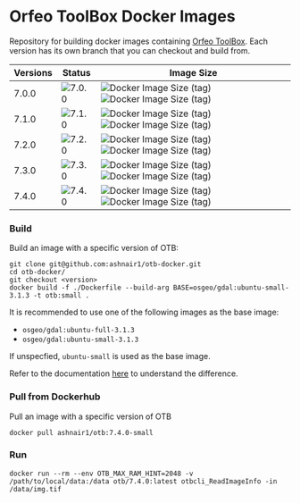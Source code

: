 # Orfeo ToolBox Docker Images


Repository for building docker images containing [Orfeo ToolBox](https://www.orfeo-toolbox.org/). Each version has its own branch that you can checkout and build from.

<!-- ![Docker Pulls](https://img.shields.io/docker/pulls/ashnair1/otb?label=Docker%20Pulls&logo=docker) -->

| Versions |                                                 Status                                               |      Image Size    |
| -------- | ---------------------------------------------------------------------------------------------------- |--------------|
|  7.0.0   | ![7.0.0](https://github.com/ashnair1/otb-docker/actions/workflows/build.yml/badge.svg?branch=7.0.0)  |   ![Docker Image Size (tag)](https://img.shields.io/docker/image-size/ashnair1/otb/7.0.0-small?label=small&logo=Docker) ![Docker Image Size (tag)](https://img.shields.io/docker/image-size/ashnair1/otb/7.0.0-full?label=full&logo=Docker)           |     
|  7.1.0   | ![7.1.0](https://github.com/ashnair1/otb-docker/actions/workflows/build.yml/badge.svg?branch=7.1.0)  |![Docker Image Size (tag)](https://img.shields.io/docker/image-size/ashnair1/otb/7.1.0-small?label=small&logo=Docker) ![Docker Image Size (tag)](https://img.shields.io/docker/image-size/ashnair1/otb/7.1.0-full?label=full&logo=Docker)|
|  7.2.0   | ![7.2.0](https://github.com/ashnair1/otb-docker/actions/workflows/build.yml/badge.svg?branch=7.2.0)  |![Docker Image Size (tag)](https://img.shields.io/docker/image-size/ashnair1/otb/7.2.0-small?label=small&logo=Docker) ![Docker Image Size (tag)](https://img.shields.io/docker/image-size/ashnair1/otb/7.2.0-full?label=full&logo=Docker)|
|  7.3.0   | ![7.3.0](https://github.com/ashnair1/otb-docker/actions/workflows/build.yml/badge.svg?branch=7.3.0)  | ![Docker Image Size (tag)](https://img.shields.io/docker/image-size/ashnair1/otb/7.3.0-small?label=small&logo=Docker) ![Docker Image Size (tag)](https://img.shields.io/docker/image-size/ashnair1/otb/7.3.0-full?label=full&logo=Docker)|
|  7.4.0   | ![7.4.0](https://github.com/ashnair1/otb-docker/actions/workflows/build.yml/badge.svg?branch=7.4.0)  | ![Docker Image Size (tag)](https://img.shields.io/docker/image-size/ashnair1/otb/7.4.0-small?label=small&logo=Docker) ![Docker Image Size (tag)](https://img.shields.io/docker/image-size/ashnair1/otb/7.4.0-full?label=full&logo=Docker)|


### Build

Build an image with a specific version of OTB:

```console
git clone git@github.com:ashnair1/otb-docker.git
cd otb-docker/
git checkout <version>
docker build -f ./Dockerfile --build-arg BASE=osgeo/gdal:ubuntu-small-3.1.3 -t otb:small .
```

It is recommended to use one of the following images as the base image:
- `osgeo/gdal:ubuntu-full-3.1.3`
- `osgeo/gdal:ubuntu-small-3.1.3`

If unspecfied, `ubuntu-small` is used as the base image.

Refer to the documentation [here](https://github.com/OSGeo/gdal/tree/master/docker) to understand the difference.


### Pull from Dockerhub

Pull an image with a specific version of OTB

```console
docker pull ashnair1/otb:7.4.0-small
```


### Run

```console
docker run --rm --env OTB_MAX_RAM_HINT=2048 -v /path/to/local/data:/data otb/7.4.0:latest otbcli_ReadImageInfo -in /data/img.tif
```
